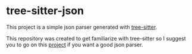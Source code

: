 # tree-sitter-json

This project is a simple json parser generated with [tree-sitter](https://github.com/tree-sitter/tree-sitter).

This repository was created to get familiarize with tree-sitter so I suggest you to go on this [project](https://github.com/tree-sitter/tree-sitter-json) if you
want a good json parser.
